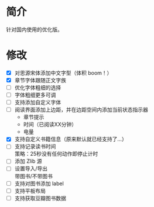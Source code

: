 # 简介

针对国内使用的优化版。

# 修改

- [x] 对思源宋体添加中文字型（体积 boom！）
- [x] 章节字体跟随正文字族
- [ ] 优化字体粗细的选择
- [ ] 字体粗细更多可调
- [ ] 支持添加自定义字体
- [ ] 阅读界面添加上边距，并在边距空间内添加当前状态指示器
    - 章节提示
    - 时间（已阅读XX分钟）
    - 电量
- [x] 支持自定义书籍信息（原来默认就已经支持了…）
- [ ] 支持记录读书时间  
  策略：25秒没有任何动作即停止计时
- [ ] 添加 Zlib 源
- [ ] 设置导入/导出  
  带图书/不带图书
- [ ] 支持对图书添加 label
- [ ] 支持平板布局
- [ ] 支持获取豆瓣图书数据